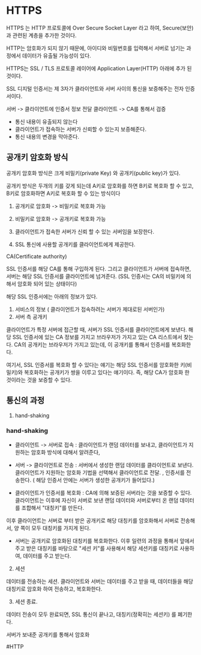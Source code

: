 # HTTPS
HTTPS 는 HTTP 프로토콜에 Over Secure Socket Layer 라고 하여, Secure(보안)과 관련된 계층을 추가한 것이다.

HTTP는 암호화가 되지 않기 때문에, 아이디와 비밀번호를 입력해서 서버로 넘기는 과정에서 데이터가 유출될 가능성이 있다.

HTTPS는 SSL / TLS 프로토콜 레이어에 Application Layer(HTTP) 아래에 추가 된 것이다.

SSL 디지털 인증서는 제 3자가 클라이언트와 서버 사이의 통신을 보증해주는 전자 인증서이다.

서버 -> 클라이언트에 인증서 정보 전달
클라이언트 -> CA를 통해서 검증

- 통신 내용이 유출되지 않는다
- 클라이언트가 접속하는 서버가 신뢰할 수 있는지 보증해준다.
- 통신 내용의 변경을 막아준다.


## 공개키 암호화 방식

공개키 암호화 방식은 크게 비밀키(private Key) 와 공개키(public key)가 있다.

공개키 방식은 두개의 키를 갖게 되는데 A키로 암호화를 하면 B키로 복호화 할 수 있고, B키로 암호화하면 A키로 복호화 할 수 있는 방식이다

1. 공개키로 암호화 -> 비밀키로 복호화 가능
2. 비밀키로 암호화 -> 공개키로 복호화 가능



1. 클라이언트가 접속한 서버가 신뢰 할 수 있는 서버임을 보장한다.
2. SSL 통신에 사용할 공개키를 클라이언트에게 제공한다.


CA(Certificate authority)

SSL 인증서를 해당 CA를 통해 구입하게 된다.  그리고 클라이언트가 서버에 접속하면, 서버는 해당 SSL 인증서를 클라이언트에 넘겨준다.  (SSL 인증서는 CA의 비밀키에 의해서 암호화 되어 있는 상태이다)


해당 SSL 인증서에는 아래의 정보가 있다.

1. 서비스의 정보 ( 클라이언트가 접속하려는 서버가 제대로된 서버인가)
2. 서버 측 공개키

클라이언트가 특정 서버에 접근할 때, 서버가 SSL 인증서를 클라이언트에게 보낸다.
해당 SSL 인증서에 있는 CA 정보를 가지고 브라우저가 가지고 있는 CA 리스트에서 찾는다. CA의 공개키는 브라우저가 가지고 있는데, 이 공개키를 통해서 인증서를 복호화한다.

여기서, SSL 인증서를 복호화 할 수 있다는 얘기는 해당 SSL 인증서를 암호화한 키(비밀키)와 복호화하는 공개키가 쌍을 이루고 있다는 얘기이다. 즉, 해당 CA가 암호화 한 것이라는 것을 보증할 수 있다.



## 통신의 과정

1. hand-shaking


### hand-shaking

-  클라이언트 -> 서버로 접속
   : 클라이언트가 랜덤 데이터를 보내고,
   클라이언트가 지원하는 암호화 방식에 대해서 알려준다,

- 서버 -> 클라이언트로 전송
  : 서버에서 생성한 랜덤 데이터를 클라이언트로 보낸다.
  클라이언트가 지원하는 암호화 기법을 선택해서 클라이언트로 전달.
  , 인증서를 전송한다.
  ( 해당 인증서 안에는 서버가 생성한 공개키가 들어있다.)


- 클라이언트가 인증서를 복호화
  : CA에 의해 보증된 서버라는 것을 보증할 수 있다.
  클라이언트는 이후에 자신이 서버로 보낸 랜덤 데이터와 서버로부터 온 랜덤 데이터를 조합해서 "대칭키"를 만든다.

이후 클라이언트는 서버로 부터 받은 공개키로 해당 대칭키를 암호화해서 서버로 전송해서, 양 쪽이 모두 대칭키를 가지게 된다.

- 서버는 공개키로 암호화된 대칭키를 복호화한다. 이후 일련의 과정을 통해서 앞에서 주고 받은 대칭키를 바탕으로 "세션 키"를 사용해서 해당 세션키를 대칭키로 사용하여, 데이터를 주고 받는다.


2. 세션

데이터를 전송하는 세션. 클라이언트와 서버는 데이터를 주고 받을 때, 데이터들을 해당 대칭키로 암호화 하여 전송하고, 복호화한다.

3.  세션 종료.

데이터 전송이 모두 완료되면, SSL 통신이 끝나고, 대칭키(정확히는 세션키) 를 폐기한다.



서버가 보내준 공개키를 통해서 암호화























#HTTP